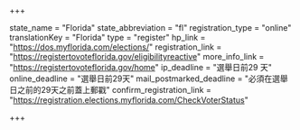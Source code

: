 +++

state_name = "Florida"
state_abbreviation = "fl"
registration_type = "online"
translationKey = "Florida"
type = "register"
hp_link = "https://dos.myflorida.com/elections/"
registration_link = "https://registertovoteflorida.gov/eligibilityreactive"
more_info_link = "https://registertovoteflorida.gov/home"
ip_deadline = "選舉日前29 天"
online_deadline = "選舉日前29天"
mail_postmarked_deadline = "必須在選舉日之前的29天之前蓋上郵戳"
confirm_registration_link = "https://registration.elections.myflorida.com/CheckVoterStatus"

+++